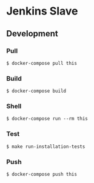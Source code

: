 # Jenkins Slave

## Development

### Pull

```
$ docker-compose pull this
```

### Build

```
$ docker-compose build
```

### Shell

```
$ docker-compose run --rm this
```

### Test

```
$ make run-installation-tests
```

### Push

```
$ docker-compose push this
```

